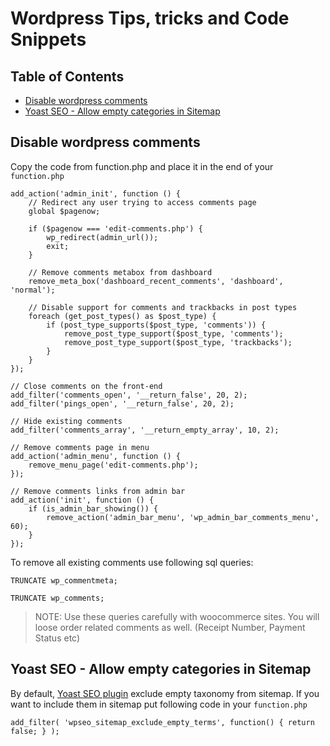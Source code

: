 # Wordpress Tips, tricks and Code Snippets


## Table of Contents

- [Disable wordpress comments](#disable-wordpress-comments)
- [Yoast SEO - Allow empty categories in Sitemap](#yoast-seo-allow-empty-categories-in-sitemap)

## Disable wordpress comments

Copy the code from function.php and place it in the end of your `function.php`

```
add_action('admin_init', function () {
    // Redirect any user trying to access comments page
    global $pagenow;
    
    if ($pagenow === 'edit-comments.php') {
        wp_redirect(admin_url());
        exit;
    }

    // Remove comments metabox from dashboard
    remove_meta_box('dashboard_recent_comments', 'dashboard', 'normal');

    // Disable support for comments and trackbacks in post types
    foreach (get_post_types() as $post_type) {
        if (post_type_supports($post_type, 'comments')) {
            remove_post_type_support($post_type, 'comments');
            remove_post_type_support($post_type, 'trackbacks');
        }
    }
});

// Close comments on the front-end
add_filter('comments_open', '__return_false', 20, 2);
add_filter('pings_open', '__return_false', 20, 2);

// Hide existing comments
add_filter('comments_array', '__return_empty_array', 10, 2);

// Remove comments page in menu
add_action('admin_menu', function () {
    remove_menu_page('edit-comments.php');
});

// Remove comments links from admin bar
add_action('init', function () {
    if (is_admin_bar_showing()) {
        remove_action('admin_bar_menu', 'wp_admin_bar_comments_menu', 60);
    }
});
```

To remove all existing comments use following sql queries:

```
TRUNCATE wp_commentmeta;

TRUNCATE wp_comments;
``` 

>NOTE: Use these queries carefully with woocommerce sites. You will loose order related comments as well. (Receipt Number, Payment Status etc)


## Yoast SEO - Allow empty categories in Sitemap

By default, [Yoast SEO plugin](https://en-au.wordpress.org/plugins/wordpress-seo/) exclude empty taxonomy from sitemap. If you want to include them in sitemap put following code in your `function.php`


```
add_filter( 'wpseo_sitemap_exclude_empty_terms', function() { return false; } ); 
```

